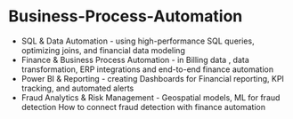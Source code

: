 # Business-Process-Automation
* SQL & Data Automation - using high-performance SQL queries, optimizing joins, and financial data modeling
* Finance & Business Process Automation	- in Billing data , data transformation, ERP integrations and end-to-end finance automation
* Power BI & Reporting -	creating Dashboards	for Financial reporting, KPI tracking, and automated alerts
* Fraud Analytics & Risk Management	- Geospatial models, ML for fraud detection	How to connect fraud detection with finance automation
